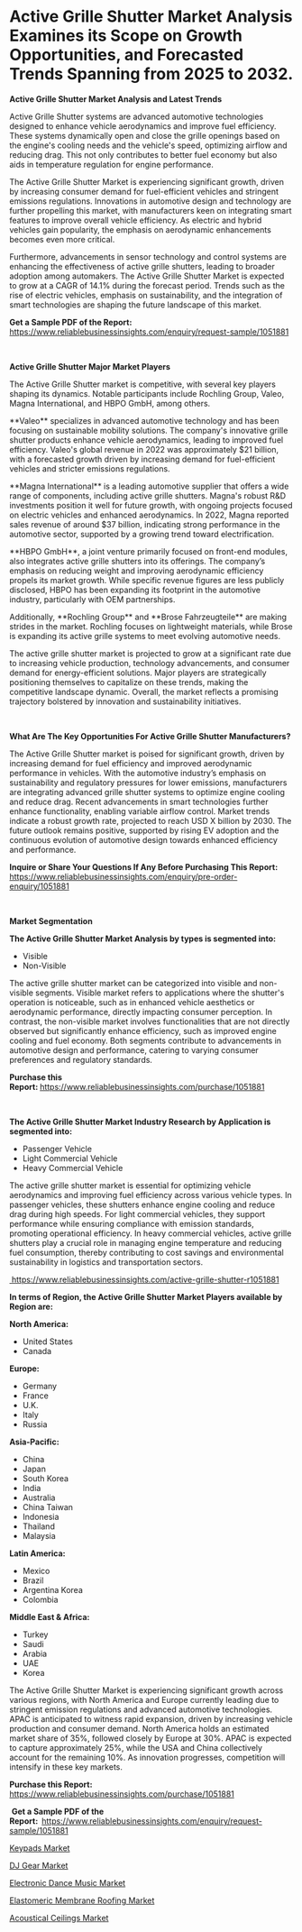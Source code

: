<p><h1>Active Grille Shutter Market Analysis Examines its Scope on Growth Opportunities, and Forecasted Trends Spanning from 2025 to 2032.</h1></p><p><strong>Active Grille Shutter Market Analysis and Latest Trends</strong></p>
<p><p>Active Grille Shutter systems are advanced automotive technologies designed to enhance vehicle aerodynamics and improve fuel efficiency. These systems dynamically open and close the grille openings based on the engine's cooling needs and the vehicle's speed, optimizing airflow and reducing drag. This not only contributes to better fuel economy but also aids in temperature regulation for engine performance.</p><p>The Active Grille Shutter Market is experiencing significant growth, driven by increasing consumer demand for fuel-efficient vehicles and stringent emissions regulations. Innovations in automotive design and technology are further propelling this market, with manufacturers keen on integrating smart features to improve overall vehicle efficiency. As electric and hybrid vehicles gain popularity, the emphasis on aerodynamic enhancements becomes even more critical.</p><p>Furthermore, advancements in sensor technology and control systems are enhancing the effectiveness of active grille shutters, leading to broader adoption among automakers. The Active Grille Shutter Market is expected to grow at a CAGR of 14.1% during the forecast period. Trends such as the rise of electric vehicles, emphasis on sustainability, and the integration of smart technologies are shaping the future landscape of this market.</p></p>
<p><strong>Get a Sample PDF of the Report:&nbsp;</strong> <a href="https://www.reliablebusinessinsights.com/enquiry/request-sample/1051881?utm_campaign=100&utm_medium=2&utm_source=Github&utm_content=ia&utm_term=06032025&utm_id=active-grille-shutter">https://www.reliablebusinessinsights.com/enquiry/request-sample/1051881</a></p>
<p>&nbsp;</p>
<p><strong>Active Grille Shutter Major Market Players</strong></p>
<p><p>The Active Grille Shutter market is competitive, with several key players shaping its dynamics. Notable participants include Rochling Group, Valeo, Magna International, and HBPO GmbH, among others.</p><p>**Valeo** specializes in advanced automotive technology and has been focusing on sustainable mobility solutions. The company's innovative grille shutter products enhance vehicle aerodynamics, leading to improved fuel efficiency. Valeo's global revenue in 2022 was approximately $21 billion, with a forecasted growth driven by increasing demand for fuel-efficient vehicles and stricter emissions regulations.</p><p>**Magna International** is a leading automotive supplier that offers a wide range of components, including active grille shutters. Magna's robust R&D investments position it well for future growth, with ongoing projects focused on electric vehicles and enhanced aerodynamics. In 2022, Magna reported sales revenue of around $37 billion, indicating strong performance in the automotive sector, supported by a growing trend toward electrification.</p><p>**HBPO GmbH**, a joint venture primarily focused on front-end modules, also integrates active grille shutters into its offerings. The company’s emphasis on reducing weight and improving aerodynamic efficiency propels its market growth. While specific revenue figures are less publicly disclosed, HBPO has been expanding its footprint in the automotive industry, particularly with OEM partnerships.</p><p>Additionally, **Rochling Group** and **Brose Fahrzeugteile** are making strides in the market. Rochling focuses on lightweight materials, while Brose is expanding its active grille systems to meet evolving automotive needs.</p><p>The active grille shutter market is projected to grow at a significant rate due to increasing vehicle production, technology advancements, and consumer demand for energy-efficient solutions. Major players are strategically positioning themselves to capitalize on these trends, making the competitive landscape dynamic. Overall, the market reflects a promising trajectory bolstered by innovation and sustainability initiatives.</p></p>
<p>&nbsp;</p>
<p><strong>What Are The Key Opportunities For Active Grille Shutter Manufacturers?</strong></p>
<p><p>The Active Grille Shutter market is poised for significant growth, driven by increasing demand for fuel efficiency and improved aerodynamic performance in vehicles. With the automotive industry’s emphasis on sustainability and regulatory pressures for lower emissions, manufacturers are integrating advanced grille shutter systems to optimize engine cooling and reduce drag. Recent advancements in smart technologies further enhance functionality, enabling variable airflow control. Market trends indicate a robust growth rate, projected to reach USD X billion by 2030. The future outlook remains positive, supported by rising EV adoption and the continuous evolution of automotive design towards enhanced efficiency and performance.</p></p>
<p><strong>Inquire or Share Your Questions If Any Before Purchasing This Report:</strong> <a href="https://www.reliablebusinessinsights.com/enquiry/pre-order-enquiry/1051881?utm_campaign=100&utm_medium=2&utm_source=Github&utm_content=ia&utm_term=06032025&utm_id=active-grille-shutter">https://www.reliablebusinessinsights.com/enquiry/pre-order-enquiry/1051881</a></p>
<p>&nbsp;</p>
<p><strong>Market Segmentation</strong></p>
<p><strong>The Active Grille Shutter Market Analysis by types is segmented into:</strong></p>
<p><ul><li>Visible</li><li>Non-Visible</li></ul></p>
<p><p>The active grille shutter market can be categorized into visible and non-visible segments. Visible market refers to applications where the shutter's operation is noticeable, such as in enhanced vehicle aesthetics or aerodynamic performance, directly impacting consumer perception. In contrast, the non-visible market involves functionalities that are not directly observed but significantly enhance efficiency, such as improved engine cooling and fuel economy. Both segments contribute to advancements in automotive design and performance, catering to varying consumer preferences and regulatory standards.</p></p>
<p><strong>Purchase this Report:&nbsp;</strong><a href="https://www.reliablebusinessinsights.com/purchase/1051881?utm_campaign=100&utm_medium=2&utm_source=Github&utm_content=ia&utm_term=06032025&utm_id=active-grille-shutter">https://www.reliablebusinessinsights.com/purchase/1051881</a></p>
<p>&nbsp;</p>
<p><strong>The Active Grille Shutter Market Industry Research by Application is segmented into:</strong></p>
<p><ul><li>Passenger Vehicle</li><li>Light Commercial Vehicle</li><li>Heavy Commercial Vehicle</li></ul></p>
<p><p>The active grille shutter market is essential for optimizing vehicle aerodynamics and improving fuel efficiency across various vehicle types. In passenger vehicles, these shutters enhance engine cooling and reduce drag during high speeds. For light commercial vehicles, they support performance while ensuring compliance with emission standards, promoting operational efficiency. In heavy commercial vehicles, active grille shutters play a crucial role in managing engine temperature and reducing fuel consumption, thereby contributing to cost savings and environmental sustainability in logistics and transportation sectors.</p></p>
<p><a href="https://www.reliablebusinessinsights.com/active-grille-shutter-r1051881?utm_campaign=100&utm_medium=2&utm_source=Github&utm_content=ia&utm_term=06032025&utm_id=active-grille-shutter">&nbsp;https://www.reliablebusinessinsights.com/active-grille-shutter-r1051881</a></p>
<p><strong>In terms of Region, the Active Grille Shutter Market Players available by Region are:</strong></p>
<p>
    <p> <strong> North America: </strong>
        <ul>
            <li>United States</li>
            <li>Canada</li>
        </ul>
        </p> 
    <p> <strong> Europe: </strong>
        <ul>
            <li>Germany</li>
            <li>France</li>
            <li>U.K.</li>
            <li>Italy</li>
            <li>Russia</li>
        </ul>
        </p> 
    <p> <strong> Asia-Pacific: </strong>
        <ul>
            <li>China</li>
            <li>Japan</li>
            <li>South Korea</li>
            <li>India</li>
            <li>Australia</li>
            <li>China Taiwan</li>
            <li>Indonesia</li>
            <li>Thailand</li>
            <li>Malaysia</li>
        </ul>
        </p> 
    <p> <strong> Latin America: </strong>
        <ul>
            <li>Mexico</li>
            <li>Brazil</li>
            <li>Argentina Korea</li>
            <li>Colombia</li>
        </ul>
        </p> 
    <p> <strong> Middle East & Africa: </strong>
        <ul>
            <li>Turkey</li>
            <li>Saudi</li>
            <li>Arabia</li>
            <li>UAE</li>
            <li>Korea</li>
        </ul>
    </p>
    </p>
<p><p>The Active Grille Shutter Market is experiencing significant growth across various regions, with North America and Europe currently leading due to stringent emission regulations and advanced automotive technologies. APAC is anticipated to witness rapid expansion, driven by increasing vehicle production and consumer demand. North America holds an estimated market share of 35%, followed closely by Europe at 30%. APAC is expected to capture approximately 25%, while the USA and China collectively account for the remaining 10%. As innovation progresses, competition will intensify in these key markets.</p></p>
<p><strong>Purchase this Report: </strong><a href="https://www.reliablebusinessinsights.com/purchase/1051881?utm_campaign=100&utm_medium=2&utm_source=Github&utm_content=ia&utm_term=06032025&utm_id=active-grille-shutter">https://www.reliablebusinessinsights.com/purchase/1051881</a></p>
<p>&nbsp;<strong>Get a Sample PDF of the Report:&nbsp;&nbsp;</strong><a href="https://www.reliablebusinessinsights.com/enquiry/request-sample/1051881?utm_campaign=100&utm_medium=2&utm_source=Github&utm_content=ia&utm_term=06032025&utm_id=active-grille-shutter">https://www.reliablebusinessinsights.com/enquiry/request-sample/1051881</a></p>
<p><strong></strong></p>
<p><p><a href="https://github.com/frodanlert/Market-Research-Report-List-1/blob/main/keypads-market.md?utm_campaign=100&utm_medium=2&utm_source=Github&utm_content=ia&utm_term=06032025&utm_id=active-grille-shutter">Keypads Market</a></p><p><a href="https://github.com/tabormahay2f/Market-Research-Report-List-1/blob/main/dj-gear-market.md?utm_campaign=100&utm_medium=2&utm_source=Github&utm_content=ia&utm_term=06032025&utm_id=active-grille-shutter">DJ Gear Market</a></p><p><a href="https://github.com/zdybelzinn/Market-Research-Report-List-1/blob/main/electronic-dance-music-market.md?utm_campaign=100&utm_medium=2&utm_source=Github&utm_content=ia&utm_term=06032025&utm_id=active-grille-shutter">Electronic Dance Music Market</a></p><p><a href="https://github.com/iperitvik8/Market-Research-Report-List-1/blob/main/elastomeric-membrane-roofing-market.md?utm_campaign=100&utm_medium=2&utm_source=Github&utm_content=ia&utm_term=06032025&utm_id=active-grille-shutter">Elastomeric Membrane Roofing Market</a></p><p><a href="https://github.com/ilanarohalgh/Market-Research-Report-List-1/blob/main/acoustical-ceilings-market.md?utm_campaign=100&utm_medium=2&utm_source=Github&utm_content=ia&utm_term=06032025&utm_id=active-grille-shutter">Acoustical Ceilings Market</a></p></p>
